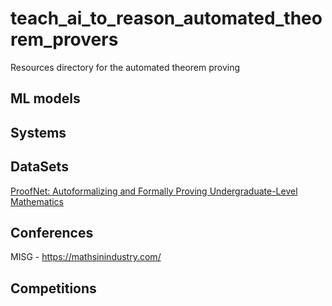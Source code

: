 # teach_ai_to_reason_automated_theorem_provers
Resources directory for the automated theorem proving 

## ML models 

## Systems 

## DataSets 
[ProofNet: Autoformalizing and Formally Proving
Undergraduate-Level Mathematics ](https://arxiv.org/pdf/2302.12433.pdf)

## Conferences 
MISG - https://mathsinindustry.com/


## Competitions 

